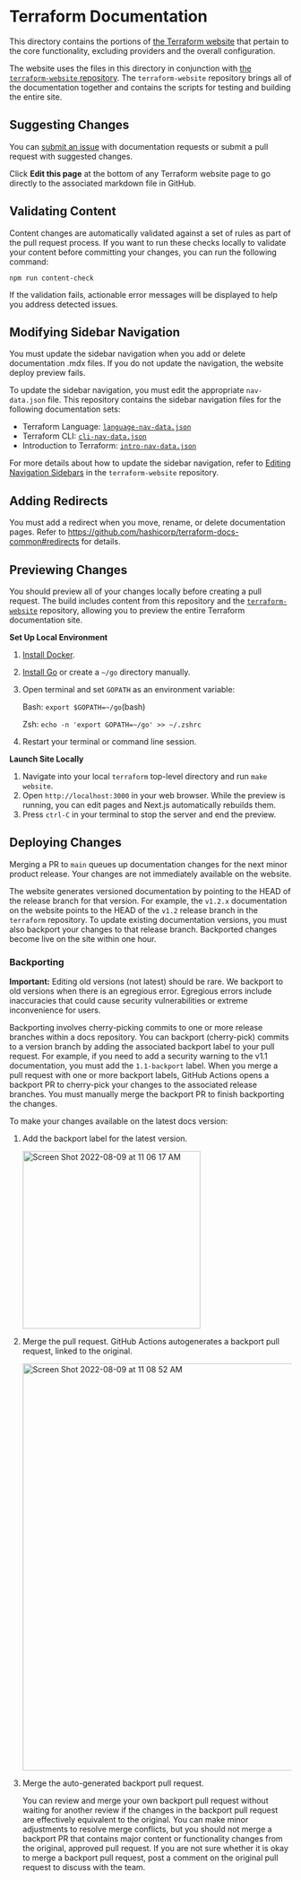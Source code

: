 # Terraform Documentation

This directory contains the portions of [the Terraform website](https://www.terraform.io/) that pertain to the core functionality, excluding providers and the overall configuration.

The website uses the files in this directory in conjunction with
[the `terraform-website` repository](https://github.com/hashicorp/terraform-website). The `terraform-website` repository brings all of the documentation together and contains the scripts for testing and building the entire site.

## Suggesting Changes

You can [submit an issue](https://github.com/hashicorp/terraform/issues/new/choose) with documentation requests or submit a pull request with suggested changes.

Click **Edit this page** at the bottom of any Terraform website page to go directly to the associated markdown file in GitHub.

## Validating Content

Content changes are automatically validated against a set of rules as part of the pull request process. If you want to run these checks locally to validate your content before committing your changes, you can run the following command:

```
npm run content-check
```

If the validation fails, actionable error messages will be displayed to help you address detected issues.

## Modifying Sidebar Navigation

You must update the sidebar navigation when you add or delete documentation .mdx files. If you do not update the navigation, the website deploy preview fails.

To update the sidebar navigation, you must edit the appropriate `nav-data.json` file. This repository contains the sidebar navigation files for the following documentation sets:

- Terraform Language: [`language-nav-data.json`](https://github.com/hashicorp/terraform/blob/main/website/data/language-nav-data.json)
- Terraform CLI: [`cli-nav-data.json`](https://github.com/hashicorp/terraform/blob/main/website/data/cli-nav-data.json)
- Introduction to Terraform: [`intro-nav-data.json`](https://github.com/hashicorp/terraform/blob/update-readme/website/data/intro-nav-data.json)

For more details about how to update the sidebar navigation, refer to [Editing Navigation Sidebars](https://github.com/hashicorp/terraform-website#editing-navigation-sidebars) in the `terraform-website` repository.

## Adding Redirects

You must add a redirect when you move, rename, or delete documentation pages. Refer to https://github.com/hashicorp/terraform-docs-common#redirects for details.

## Previewing Changes

You should preview all of your changes locally before creating a pull request. The build includes content from this repository and the [`terraform-website`](https://github.com/hashicorp/terraform-website/) repository, allowing you to preview the entire Terraform documentation site.

**Set Up Local Environment**

1. [Install Docker](https://docs.docker.com/get-docker/).
2. [Install Go](https://golang.org/doc/install) or create a `~/go` directory manually.
3. Open terminal and set `GOPATH` as an environment variable:

   Bash: `export $GOPATH=~/go`(bash)

   Zsh: `echo -n 'export GOPATH=~/go' >> ~/.zshrc`

4. Restart your terminal or command line session.

**Launch Site Locally**

1. Navigate into your local `terraform` top-level directory and run `make website`.
1. Open `http://localhost:3000` in your web browser. While the preview is running, you can edit pages and Next.js automatically rebuilds them.
1. Press `ctrl-C` in your terminal to stop the server and end the preview.

## Deploying Changes

Merging a PR to `main` queues up documentation changes for the next minor product release. Your changes are not immediately available on the website.

The website generates versioned documentation by pointing to the HEAD of the release branch for that version. For example, the `v1.2.x` documentation on the website points to the HEAD of the `v1.2` release branch in the `terraform` repository. To update existing documentation versions, you must also backport your changes to that release branch. Backported changes become live on the site within one hour.

### Backporting

**Important:** Editing old versions (not latest) should be rare. We backport to old versions when there is an egregious error. Egregious errors include inaccuracies that could cause security vulnerabilities or extreme inconvenience for users.

Backporting involves cherry-picking commits to one or more release branches within a docs repository. You can backport (cherry-pick) commits to a version branch by adding the associated backport label to your pull request. For example, if you need to add a security warning to the v1.1 documentation, you must add the `1.1-backport` label. When you merge a pull request with one or more backport labels, GitHub Actions opens a backport PR to cherry-pick your changes to the associated release branches. You must manually merge the backport PR to finish backporting the changes.

To make your changes available on the latest docs version:

1. Add the backport label for the latest version.

   <img width="317" alt="Screen Shot 2022-08-09 at 11 06 17 AM" src="https://user-images.githubusercontent.com/83350965/183686586-f94e58f3-fd62-48cf-88bd-fa886fe4724f.png">

1. Merge the pull request. GitHub Actions autogenerates a backport pull request, linked to the original.

   <img width="726" alt="Screen Shot 2022-08-09 at 11 08 52 AM" src="https://user-images.githubusercontent.com/83350965/183687165-350b0e9b-a888-409e-91e2-81d82eac0a4e.png">

1. Merge the auto-generated backport pull request.

   You can review and merge your own backport pull request without waiting for another review if the changes in the backport pull request are effectively equivalent to the original. You can make minor adjustments to resolve merge conflicts, but you should not merge a backport PR that contains major content or functionality changes from the original, approved pull request. If you are not sure whether it is okay to merge a backport pull request, post a comment on the original pull request to discuss with the team.
